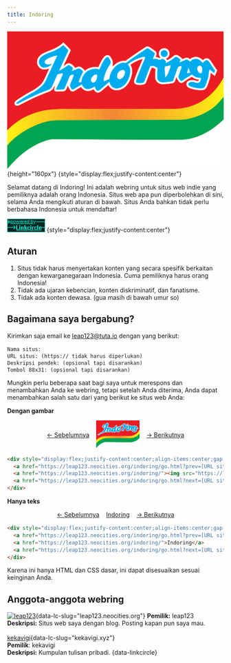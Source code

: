 ```yaml
---
title: Indoring
---
```

![Indoring, Seleraku](logo.svg){height="160px"} {style="display:flex;justify-content:center"}

Selamat datang di Indoring! Ini adalah webring untuk situs web indie yang pemiliknya adalah orang Indonesia. Situs web apa pun diperbolehkan di sini, selama Anda mengikuti aturan di bawah. Situs Anda bahkan tidak perlu berbahasa Indonesia untuk mendaftar!

[![Powered by Linkcircle](/buttons/linkcircle.png)](https://dabric.xyz/post/linkcircle/) {style="display:flex;justify-content:center"}

## Aturan
1. Situs tidak harus menyertakan konten yang secara spesifik berkaitan dengan kewarganegaraan Indonesia. Cuma pemiliknya harus orang Indonesia!
2. Tidak ada ujaran kebencian, konten diskriminatif, dan fanatisme.
3. Tidak ada konten dewasa. (gua masih di bawah umur so)

## Bagaimana saya bergabung?
Kirimkan saja email ke [leap123@tuta.io](mailto:leap123@tuta.io) dengan yang berikut:
```plain
Nama situs:
URL situs: (https:// tidak harus diperlukan)
Deskripsi pendek: (opsional tapi disarankan)
Tombol 88x31: (opsional tapi disarankan)
```
Mungkin perlu beberapa saat bagi saya untuk merespons dan menambahkan Anda ke webring, tetapi setelah Anda diterima, Anda dapat menambahkan salah satu dari yang berikut ke situs web Anda:

**Dengan gambar**
<div style="display:flex;justify-content:center;align-items:center;gap:1rem">
  <a href="#">← Sebelumnya</a>
  <a href="#"><img src="logo.svg" alt="Indoring, Seleraku" height="64px" /></a>
  <a href="#">→ Berikutnya</a>
</div>

```html
<div style="display:flex;justify-content:center;align-items:center;gap:1rem">
  <a href="https://leap123.neocities.org/indoring/go.html?prev=[URL situs tanpa https://]">← Sebelumnya</a>
  <a href="https://leap123.neocities.org/indoring/"><img src="https://leap123.neocities.org/indoring/logo.svg" alt="Indoring, Seleraku" height="64px" /></a>
  <a href="https://leap123.neocities.org/indoring/go.html?next=[URL situs tanpa https://]">→ Berikutnya</a>
</div>
```

**Hanya teks**
<div style="display:flex;justify-content:center;align-items:center;gap:1rem">
  <a href="#">← Sebelumnya</a>
  <a href="#">Indoring</a>
  <a href="#">→ Berikutnya</a>
</div>

```html
<div style="display:flex;justify-content:center;align-items:center;gap:1rem">
  <a href="https://leap123.neocities.org/indoring/go.html?prev=[URL situs tanpa https://]">← Sebelumnya</a>
  <a href="https://leap123.neocities.org/indoring/">Indoring</a>
  <a href="https://leap123.neocities.org/indoring/go.html?next=[URL situs tanpa https://]">→ Berikutnya</a>
</div>
```

Karena ini hanya HTML dan CSS dasar, ini dapat disesuaikan sesuai keinginan Anda.

<script src="linkcircle.min.js"></script>

## Anggota-anggota webring
[![leap123](/buttons/leap123.gif)](https://leap123.neocities.org){data-lc-slug="leap123.neocities.org"}
**Pemilik:** leap123<br/>
**Deskripsi:** Situs web saya dengan blog. Posting kapan pun saya mau.<br/>
<br/>
[kekavigi](https://kekavigi.xyz/){data-lc-slug="kekavigi.xyz"}<br/>
**Pemilik**: kekavigi<br/>
**Deskripsi:** Kumpulan tulisan pribadi.
{data-linkcircle}

